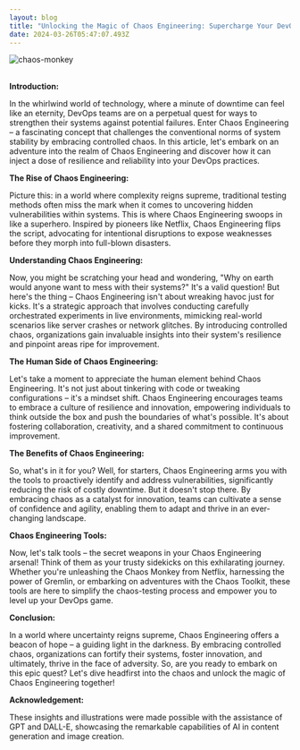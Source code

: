 ```yaml
---
layout: blog
title: "Unlocking the Magic of Chaos Engineering: Supercharge Your DevOps Journey!"
date: 2024-03-26T05:47:07.493Z
---
```

![chaos-monkey](/images/uploads/dall·e-2024-03-26-08.04.35-a-monkey-breaking-software-system-cartoon-eye-catchy-1-.png "chaos-monkey")

\
**Introduction:** 

In the whirlwind world of technology, where a minute of downtime can feel like an eternity, DevOps teams are on a perpetual quest for ways to strengthen their systems against potential failures. Enter Chaos Engineering – a fascinating concept that challenges the conventional norms of system stability by embracing controlled chaos. In this article, let's embark on an adventure into the realm of Chaos Engineering and discover how it can inject a dose of resilience and reliability into your DevOps practices.

**The Rise of Chaos Engineering:** 

Picture this: in a world where complexity reigns supreme, traditional testing methods often miss the mark when it comes to uncovering hidden vulnerabilities within systems. This is where Chaos Engineering swoops in like a superhero. Inspired by pioneers like Netflix, Chaos Engineering flips the script, advocating for intentional disruptions to expose weaknesses before they morph into full-blown disasters.

**Understanding Chaos Engineering:** 

Now, you might be scratching your head and wondering, "Why on earth would anyone want to mess with their systems?" It's a valid question! But here's the thing – Chaos Engineering isn't about wreaking havoc just for kicks. It's a strategic approach that involves conducting carefully orchestrated experiments in live environments, mimicking real-world scenarios like server crashes or network glitches. By introducing controlled chaos, organizations gain invaluable insights into their system's resilience and pinpoint areas ripe for improvement.

**The Human Side of Chaos Engineering:** 

Let's take a moment to appreciate the human element behind Chaos Engineering. It's not just about tinkering with code or tweaking configurations – it's a mindset shift. Chaos Engineering encourages teams to embrace a culture of resilience and innovation, empowering individuals to think outside the box and push the boundaries of what's possible. It's about fostering collaboration, creativity, and a shared commitment to continuous improvement.

**The Benefits of Chaos Engineering:** 

So, what's in it for you? Well, for starters, Chaos Engineering arms you with the tools to proactively identify and address vulnerabilities, significantly reducing the risk of costly downtime. But it doesn't stop there. By embracing chaos as a catalyst for innovation, teams can cultivate a sense of confidence and agility, enabling them to adapt and thrive in an ever-changing landscape.

**Chaos Engineering Tools:** 

Now, let's talk tools – the secret weapons in your Chaos Engineering arsenal! Think of them as your trusty sidekicks on this exhilarating journey. Whether you're unleashing the Chaos Monkey from Netflix, harnessing the power of Gremlin, or embarking on adventures with the Chaos Toolkit, these tools are here to simplify the chaos-testing process and empower you to level up your DevOps game.

**Conclusion:** 

In a world where uncertainty reigns supreme, Chaos Engineering offers a beacon of hope – a guiding light in the darkness. By embracing controlled chaos, organizations can fortify their systems, foster innovation, and ultimately, thrive in the face of adversity. So, are you ready to embark on this epic quest? Let's dive headfirst into the chaos and unlock the magic of Chaos Engineering together!



**Acknowledgement:** 

These insights and illustrations were made possible with the assistance of GPT and DALL-E, showcasing the remarkable capabilities of AI in content generation and image creation.